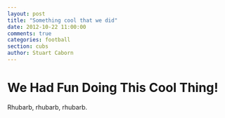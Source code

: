 ```yaml
---
layout: post
title: "Something cool that we did"
date: 2012-10-22 11:00:00
comments: true
categories: football
section: cubs
author: Stuart Caborn
---
```


We Had Fun Doing This Cool Thing!
=================================

Rhubarb, rhubarb, rhubarb.

